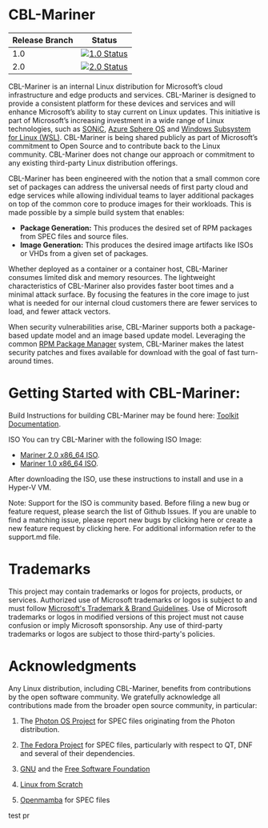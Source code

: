# CBL-Mariner

| Release Branch | Status                                                                                                                                                                                                 |
| -------------- | ------------------------------------------------------------------------------------------------------------------------------------------------------------------------------------------------------ |
| 1.0            | [![1.0 Status](https://github.com/microsoft/CBL-Mariner/workflows/Verify%20Quickstart%201.0/badge.svg)](https://github.com/microsoft/CBL-Mariner/actions?query=workflow%3A%22Verify+Quickstart+1.0%22) |
| 2.0            | [![2.0 Status](https://github.com/microsoft/CBL-Mariner/workflows/Verify%20Quickstart%202.0/badge.svg)](https://github.com/microsoft/CBL-Mariner/actions?query=workflow%3A%22Verify+Quickstart+2.0%22) |

CBL-Mariner is an internal Linux distribution for Microsoft’s cloud infrastructure and edge products and services. CBL-Mariner is designed to provide a consistent platform for these devices and services and will enhance Microsoft’s ability to stay current on Linux updates. This initiative is part of Microsoft’s increasing investment in a wide range of Linux technologies, such as [SONiC](https://azure.microsoft.com/en-us/blog/sonic-the-networking-switch-software-that-powers-the-microsoft-global-cloud/), [Azure Sphere OS](https://docs.microsoft.com/en-us/azure-sphere/product-overview/what-is-azure-sphere) and [Windows Subsystem for Linux (WSL)](https://docs.microsoft.com/en-us/windows/wsl/about). CBL-Mariner is being shared publicly as part of Microsoft’s commitment to Open Source and to contribute back to the Linux community. CBL-Mariner does not change our approach or commitment to any existing third-party Linux distribution offerings. 

CBL-Mariner has been engineered with the notion that a small common core set of packages can address the universal needs of first party cloud and edge services while allowing individual teams to layer additional packages on top of the common core to produce images for their workloads. This is made possible by a simple build system that enables:

- **Package Generation:** This produces the desired set of RPM packages from SPEC files and source files. 
- **Image Generation:** This produces the desired image artifacts like ISOs or VHDs from a given set of packages. 

Whether deployed as a container or a container host, CBL-Mariner consumes limited disk and memory resources. The lightweight characteristics of CBL-Mariner also provides faster boot times and a minimal attack surface. By focusing the features in the core image to just what is needed for our internal cloud customers there are fewer services to load, and fewer attack vectors. 

When security vulnerabilities arise, CBL-Mariner supports both a package-based update model and an image based update model.  Leveraging the common [RPM Package Manager](https://rpm.org/) system, CBL-Mariner makes the latest security patches and fixes available for download with the goal of fast turn-around times.   

# Getting Started with CBL-Mariner: 
Build
Instructions for building CBL-Mariner may be found here: [Toolkit Documentation](./toolkit/README.md).

ISO
You can try CBL-Mariner with the following ISO Image: 
- [Mariner 2.0 x86_64 ISO](https://aka.ms/mariner-2.0-x86_64-iso). 
- [Mariner 1.0 x86_64 ISO](https://aka.ms/mariner-1.0-x86_64-iso).

After downloading the ISO, use these instructions to install and use in a Hyper-V VM.

Note: Support for the ISO is community based. Before filing a new bug or feature request, please search the list of Github Issues. If you are unable to find a matching issue, please report new bugs by clicking here or create a new feature request by clicking here. For additional information refer to the support.md file.

# Trademarks

This project may contain trademarks or logos for projects, products, or services. Authorized use of Microsoft trademarks or logos is subject to and must follow [Microsoft's Trademark & Brand Guidelines](https://www.microsoft.com/en-us/legal/intellectualproperty/trademarks/usage/general). Use of Microsoft trademarks or logos in modified versions of this project must not cause confusion or imply Microsoft sponsorship. Any use of third-party trademarks or logos are subject to those third-party's policies.

# Acknowledgments 

Any Linux distribution, including CBL-Mariner, benefits from contributions by the open software community. We gratefully acknowledge all contributions made from the broader open source community, in particular:

1) The [Photon OS Project](https://vmware.github.io/photon/) for SPEC files originating from the Photon distribution.   

2) [The Fedora Project](https://start.fedoraproject.org/) for SPEC files, particularly with respect to QT, DNF and several of their dependencies. 

3) [GNU](https://www.gnu.org/) and the [Free Software Foundation](https://www.fsf.org/)

4) [Linux from Scratch](http://www.linuxfromscratch.org)

5) [Openmamba](https://openmamba.org/en/) for SPEC files

test pr